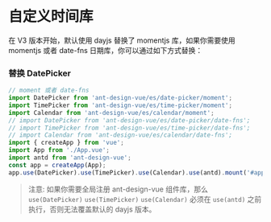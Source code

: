 # 自定义时间库

在 V3 版本开始，默认使用 dayjs 替换了 momentjs 库，如果你需要使用 momentjs 或者 date-fns 日期库，你可以通过如下方式替换：

### 替换 DatePicker

```js
// moment 或者 date-fns
import DatePicker from 'ant-design-vue/es/date-picker/moment';
import TimePicker from 'ant-design-vue/es/time-picker/moment';
import Calendar from 'ant-design-vue/es/calendar/moment';
// import DatePicker from 'ant-design-vue/es/date-picker/date-fns';
// import TimePicker from 'ant-design-vue/es/time-picker/date-fns';
// import Calendar from 'ant-design-vue/es/calendar/date-fns';
import { createApp } from 'vue';
import App from './App.vue';
import antd from 'ant-design-vue';
const app = createApp(App);
app.use(DatePicker).use(TimePicker).use(Calendar).use(antd).mount('#app');
```

> 注意: 如果你需要全局注册 ant-design-vue 组件库，那么 `use(DatePicker)` `use(TimePicker)` `use(Calendar)` 必须在 `use(antd)` 之前执行，否则无法覆盖默认的 dayjs 版本。
